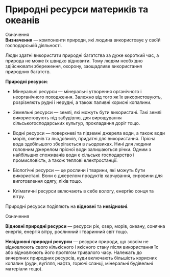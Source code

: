 # Природнi ресурси материкiв та океанiв


<div class="eoz-wrap">
<span class="eoz">Означення</span>
<div class="eoz-text">
<b>Визначення</b> — компоненти природи, якi людина використовує у своїй господарськiй дiяльностi.
</div>
</div>

Люди здатні використати природні багатства за дуже короткий час, а природа не може їх швидко відновити. Тому людям необхідно здійснювати збереження, охорону, заощадливе використання природних багатств.

**Природні ресурси**:

-   <span class="p1">Мінеральні ресурси</span> — мінеральні утворення органічного і неорганічного походження. Залежно від того як їх використовують, розрізняють рудні і нерудні, а також паливні корисні копалини.

-   <span class="p1">Земельні ресурси</span> — землі, які можуть бути використані. Такі землі використовують під забудівлю, для вирощування сільськогосподарських культур, прокладання доріг тощо.

-   <span class="p1">Водні ресурси</span> — поверхневі та підземні джерела води, а також води морів, океанів та льодовиків, придатні для використання. Прісна вода здебільшого зберігається в льодовиках. Нині для людини головним джерелом прісної води залишаються річки. Одним з найбільших споживачів води є сільське господарство і промисловість, а також теплові електростанції.

-   <span class="p1">Біологічні ресурси</span> — це рослини і тварини, які можуть бути використані. Вони є джерелом продуктів харчування, сировини для виготовлення одягу, ліків тощо.

-   <span class="p1">Кліматичні ресурси</span> включають в себе вологу, енергію сонця та вітру.

Природні ресурси поділяють на **відновні** та **невідновні**.

<div class="eoz-wrap">
<span class="eoz">Означення</span>
<div class="eoz-text">
<p><b>Вiдновнi природнi ресурси</b> — ресурси рiк, озер, морiв, океану, сонячна енергiя, енергiя вiтру, рослинний i тваринний свiт тощо.</p>
<b>Невiдновнi природнi ресурси</b> — ресурси природи, що зовсiм не вiдновлюють свого кількісного і якісного стану пiсля використання їх або вiдновлюють його протягом тривалого часу. Належать до вичерпних природних ресурсiв, куди включають бiльшiсть корисних копалин (руди, вугiлля, нафта, горючi сланцi, мiнеральнi будiвельнi матерiали тощо).
</div>
</div>
